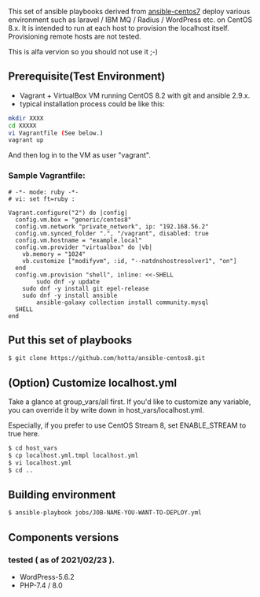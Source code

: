 This set of ansible playbooks derived from [ansible-centos7](https://github.com/hotta/ansible-centos7) deploy various environment such as laravel / IBM MQ / Radius / WordPress etc. on CentOS 8.x. It is intended to run at each host to provision the localhost itself. Provisioning remote hosts are not tested.

This is alfa vervion so you should not use it ;-)

## Prerequisite(Test Environment)

- Vagrant + VirtualBox VM running CentOS 8.2 with git and ansible 2.9.x.
- typical installation process could be like this:

```bash
mkdir XXXX
cd XXXXX
vi Vagrantfile (See below.)
vagrant up
```
And then log in to the VM as user "vagrant".

### Sample Vagrantfile:

```Vagrantfile
# -*- mode: ruby -*-
# vi: set ft=ruby :

Vagrant.configure("2") do |config|
  config.vm.box = "generic/centos8"
  config.vm.network "private_network", ip: "192.168.56.2"
  config.vm.synced_folder ".", "/vagrant", disabled: true
  config.vm.hostname = "example.local"
  config.vm.provider "virtualbox" do |vb|
    vb.memory = "1024"
    vb.customize ["modifyvm", :id, "--natdnshostresolver1", "on"]
  end
  config.vm.provision "shell", inline: <<-SHELL
		sudo dnf -y update
    sudo dnf -y install git epel-release
    sudo dnf -y install ansible
		ansible-galaxy collection install community.mysql
  SHELL
end
```

## Put this set of playbooks

```bash
$ git clone https://github.com/hotta/ansible-centos8.git
```

## (Option) Customize localhost.yml 

Take a glance at group_vars/all first. If you'd like to customize any variable, you can override it by write down in host_vars/localhost.yml.

Especially, if you prefer to use CentOS Stream 8, set ENABLE_STREAM to true here.
```bash
$ cd host_vars
$ cp localhost.yml.tmpl localhost.yml
$ vi localhost.yml
$ cd ..
```

## Building environment 

```bash
$ ansible-playbook jobs/JOB-NAME-YOU-WANT-TO-DEPLOY.yml
```

## Components versions

### tested ( as of 2021/02/23 ).

- WordPress-5.6.2
- PHP-7.4 / 8.0
